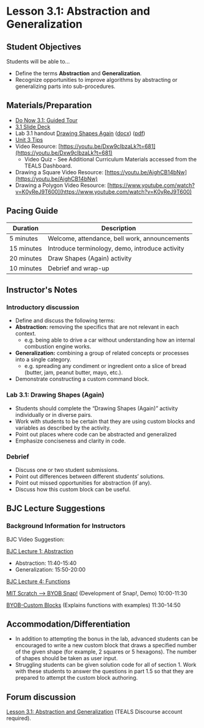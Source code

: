 
# Lesson 3.1: Abstraction and Generalization

## Student Objectives

Students will be able to...

* Define the terms **Abstraction** and **Generalization**.
* Recognize opportunities to improve algorithms by abstracting or generalizing parts into sub-procedures.

## Materials/Preparation

* [Do Now 3.1: Guided Tour](do_now_31.md)
* [3.1 Slide Deck](https://github.com/TEALSK12/introduction-to-computer-science/raw/master/slidedecks/TEALS%20SNAP%203.1.pptx)
* Lab 3.1 handout [Drawing Shapes Again](lab_31.md) ([docx](https://github.com/TEALSK12/introduction-to-computer-science/raw/master/Unit%203%20Word/Lab%203.1%20Drawing%20Shapes%20Again.docx)) ([pdf](https://github.com/TEALSK12/introduction-to-computer-science/raw/master/Unit%203%10PDF/Lab%203.1%20Drawing%20Shapes%20Again.pdf))
* [Unit 3 Tips](unit_3_tips.md)
* Video Resource: [https://youtu.be/Dxw9cIbzaLk?t=681](https://youtu.be/Dxw9cIbzaLk?t=681)
  * Video Quiz - See Additional Curriculum Materials accessed from the TEALS Dashboard.
* Drawing a Square Video Resource: [https://youtu.be/AighCB14bNw](https://youtu.be/AighCB14bNw)
* Drawing a Polygon Video Resource: [https://www.youtube.com/watch?v=K0yReJ9T600](https://www.youtube.com/watch?v=K0yReJ9T600)

## Pacing Guide

| Duration   | Description                                     |
| ---------|  ---------------------------------------------- |
| 5 minutes  | Welcome, attendance, bell work, announcements   |
| 15 minutes | Introduce terminology, demo, introduce activity |
| 20 minutes | Draw Shapes (Again) activity                    |
| 10 minutes | Debrief and wrap-up         |

## Instructor's Notes

### Introductory discussion

* Define and discuss the following terms:
* **Abstraction:** removing the specifics that are not relevant in each context.
  * e.g. being able to drive a car without understanding how an internal combustion engine works.
* **Generalization:** combining a group of related concepts or processes into a single category.
  * e.g. spreading any condiment or ingredient onto a slice of bread (butter, jam, peanut butter, mayo, etc.).
* Demonstrate constructing a custom command block.

### Lab 3.1: Drawing Shapes (Again)

* Students should complete the “Drawing Shapes (Again)” activity individually or in diverse pairs.
* Work with students to be certain that they are using custom blocks and variables as described by the activity.
* Point out places where code can be abstracted and generalized
* Emphasize conciseness and clarity in code.

### Debrief

* Discuss one or two student submissions.
* Point out differences between different students’ solutions.
* Point out missed opportunities for abstraction (if any).
* Discuss how this custom block can be useful.

## BJC Lecture Suggestions

### Background Information for Instructors

BJC Video Suggestion:

[BJC Lecture 1: Abstraction](https://www.youtube.com/watch?v=Dxw9cIbzaLk)

* Abstraction: 11:40-15:40
* Generalization: 15:50-20:00

[BJC Lecture 4: Functions](https://www.youtube.com/watch?v=_uKCBmQEf5w)

[MIT Scratch --> BYOB Snap!](http://www.youtube.com/watch?v=_uKCBmQEf5w&t=10m0s)  (Development of Snap!, Demo) 10:00-11:30

[BYOB-Custom Blocks](http://www.youtube.com/watch?v=_uKCBmQEf5w&t=11m30s)  (Explains functions with examples)   11:30-14:50

## Accommodation/Differentiation

* In addition to attempting the bonus in the lab, advanced students can be encouraged to write a new custom block that draws a specified number of the given shape (for example, 2 squares or 5 hexagons). The number of shapes should be taken as user input.
* Struggling students can be given solution code for all of section 1. Work with these students to answer the questions in part 1.5 so that they are prepared to attempt the custom block authoring.

## Forum discussion

[Lesson 3.1: Abstraction and Generalization](http://forums.tealsk12.org/c/intro-unit-3-variables-and-customization/lesson-3-1-abstraction-and-friends) (TEALS Discourse account required).
